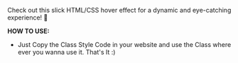 Check out this slick HTML/CSS hover effect for a dynamic and eye-catching experience! 💫

**HOW TO USE:**
- Just Copy the Class Style Code in your website and use the Class where ever you wanna use it. That's It :)

